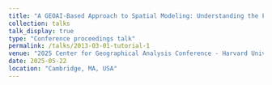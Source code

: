 ```yaml
---
title: "A GEOAI-Based Approach to Spatial Modeling: Understanding the Future Effects of Light Pollution on Ground-Based Observatories [(Link)](https://gis.harvard.edu/event/2025-cga-conference)"
collection: talks
talk_display: true
type: "Conference proceedings talk"
permalink: /talks/2013-03-01-tutorial-1
venue: "2025 Center for Geographical Analysis Conference - Harvard University"
date: 2025-05-22
location: "Cambridge, MA, USA"
---
```


